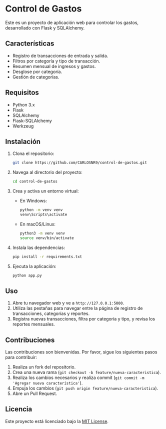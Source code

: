 # Control de Gastos

Este es un proyecto de aplicación web para controlar los gastos, desarrollado con Flask y SQLAlchemy.

## Características

- Registro de transacciones de entrada y salida.
- Filtros por categoría y tipo de transacción.
- Resumen mensual de ingresos y gastos.
- Desglose por categoría.
- Gestión de categorías.

## Requisitos

- Python 3.x
- Flask
- SQLAlchemy
- Flask-SQLAlchemy
- Werkzeug

## Instalación

1. Clona el repositorio:

    ```sh
    git clone https://github.com/CARLOSNR9/control-de-gastos.git
    ```

2. Navega al directorio del proyecto:

    ```sh
    cd control-de-gastos
    ```

3. Crea y activa un entorno virtual:

    - En Windows:
    
        ```sh
        python -m venv venv
        venv\Scripts\activate
        ```

    - En macOS/Linux:

        ```sh
        python3 -m venv venv
        source venv/bin/activate
        ```

4. Instala las dependencias:

    ```sh
    pip install -r requirements.txt
    ```

5. Ejecuta la aplicación:

    ```sh
    python app.py
    ```

## Uso

1. Abre tu navegador web y ve a `http://127.0.0.1:5000`.
2. Utiliza las pestañas para navegar entre la página de registro de transacciones, categorías y reportes.
3. Registra nuevas transacciones, filtra por categoría y tipo, y revisa los reportes mensuales.

## Contribuciones

Las contribuciones son bienvenidas. Por favor, sigue los siguientes pasos para contribuir:

1. Realiza un fork del repositorio.
2. Crea una nueva rama (`git checkout -b feature/nueva-caracteristica`).
3. Realiza los cambios necesarios y realiza commit (`git commit -m 'Agregar nueva característica'`).
4. Empuja los cambios (`git push origin feature/nueva-caracteristica`).
5. Abre un Pull Request.

## Licencia

Este proyecto está licenciado bajo la [MIT License](LICENSE).

